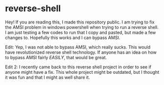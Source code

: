 # reverse-shell

Hey! If you are reading this, I made this repository public. I am trying to fix the AMSI problem in windows powershell when trying to run a reverse shell. I am just testing a few codes to run that I copy and pasted, but made a few changes to. Hopefully this works and I can bypass AMSI.

Edit: Yep, I was not able to bypass AMSI, which really sucks. This would have revolutionized reverse shell technology. If anyone has an idea on how to bypass AMSI fairly *EASILY*, that would be great.

Edit 2: I recently came back to this reverse shell project in order to see if anyone might have a fix. This whole project might be outdated, but I thought it was fun and that I might as well share it.
